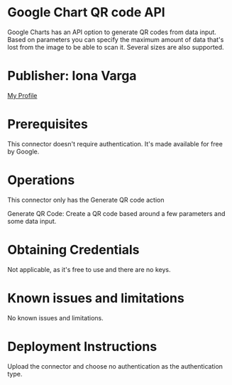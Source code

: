 # Google Chart QR code API

Google Charts has an API option to generate QR codes from data input.
Based on parameters you can specify the maximum amount of data that's lost from the image to be able to scan it.
Several sizes are also supported.

# Publisher: Iona Varga
[My Profile](https://www.linkedin.com/in/iona-v-641487191/)

# Prerequisites
This connector doesn't require authentication. It's made available for free by Google.

# Operations
This connector only has the Generate QR code action

Generate QR Code: Create a QR code based around a few parameters and some data input.

# Obtaining Credentials

Not applicable, as it's free to use and there are no keys.

# Known issues and limitations
No known issues and limitations.

# Deployment Instructions
Upload the connector and choose no authentication as the authentication type.
